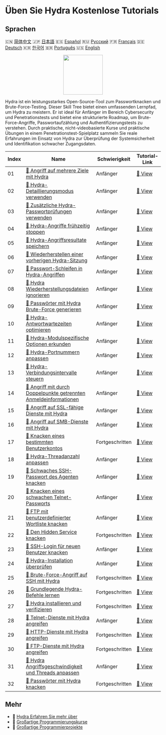 # Üben Sie Hydra Kostenlose Tutorials

## Sprachen

🇨🇳 [简体中文](README_zh.md) 🇯🇵 [日本語](README_ja.md) 🇪🇸 [Español](README_es.md) 🇷🇺 [Русский](README_ru.md) 🇫🇷 [Français](README_fr.md) 🇩🇪 [Deutsch](README_de.md) 🇰🇷 [한국어](README_ko.md) 🇧🇷 [Português](README_pt.md) 🇺🇸 [English](README.md) 

<div align="center">
<img width="128px" src="https://file.labex.io/path/fqzGODJFWPbL.png">
</div>

Hydra ist ein leistungsstarkes Open-Source-Tool zum Passwortknacken und Brute-Force-Testing. Dieser Skill Tree bietet einen umfassenden Lernpfad, um Hydra zu meistern. Er ist ideal für Anfänger im Bereich Cybersecurity und Penetrationstests und bietet eine strukturierte Roadmap, um Brute-Force-Angriffe, Passwortaufzählung und Authentifizierungstests zu verstehen. Durch praktische, nicht-videobasierte Kurse und praktische Übungen in einem Penetrationstest-Spielplatz sammeln Sie reale Erfahrungen im Einsatz von Hydra zur Überprüfung der Systemsicherheit und Identifikation schwacher Zugangsdaten.

|   Index | Name                                                                                                                                                    | Schwierigkeit   | Tutorial-Link                                                                                   |
|---------|---------------------------------------------------------------------------------------------------------------------------------------------------------|-----------------|-------------------------------------------------------------------------------------------------|
|      01 | [📖 Angriff auf mehrere Ziele mit Hydra](https://labex.io/de/tutorials/hydra-attack-multiple-targets-with-hydra-550760)                                 | Anfänger        | [🔗 View](https://labex.io/de/tutorials/hydra-attack-multiple-targets-with-hydra-550760)        |
|      02 | [📖 Hydra-Detaillierungsmodus verwenden](https://labex.io/de/tutorials/hydra-use-hydra-verbose-mode-550777)                                             | Anfänger        | [🔗 View](https://labex.io/de/tutorials/hydra-use-hydra-verbose-mode-550777)                    |
|      03 | [📖 Zusätzliche Hydra-Passwortprüfungen verwenden](https://labex.io/de/tutorials/hydra-use-additional-hydra-password-checks-550776)                     | Anfänger        | [🔗 View](https://labex.io/de/tutorials/hydra-use-additional-hydra-password-checks-550776)      |
|      04 | [📖 Hydra-Angriffe frühzeitig stoppen](https://labex.io/de/tutorials/hydra-stop-hydra-attacks-early-550774)                                             | Anfänger        | [🔗 View](https://labex.io/de/tutorials/hydra-stop-hydra-attacks-early-550774)                  |
|      05 | [📖 Hydra-Angriffsresultate speichern](https://labex.io/de/tutorials/hydra-save-hydra-attack-results-550773)                                            | Anfänger        | [🔗 View](https://labex.io/de/tutorials/hydra-save-hydra-attack-results-550773)                 |
|      06 | [📖 Wiederherstellen einer vorherigen Hydra-Sitzung](https://labex.io/de/tutorials/hydra-restore-a-previous-hydra-session-550772)                       | Anfänger        | [🔗 View](https://labex.io/de/tutorials/hydra-restore-a-previous-hydra-session-550772)          |
|      07 | [📖 Passwort-Schleifen in Hydra-Angriffen](https://labex.io/de/tutorials/hydra-loop-passwords-in-hydra-attacks-550771)                                  | Anfänger        | [🔗 View](https://labex.io/de/tutorials/hydra-loop-passwords-in-hydra-attacks-550771)           |
|      08 | [📖 Hydra Wiederherstellungsdateien ignorieren](https://labex.io/de/tutorials/hydra-ignore-hydra-restore-files-550770)                                  | Anfänger        | [🔗 View](https://labex.io/de/tutorials/hydra-ignore-hydra-restore-files-550770)                |
|      09 | [📖 Passwörter mit Hydra Brute-Force generieren](https://labex.io/de/tutorials/hydra-generate-passwords-with-hydra-brute-force-550769)                  | Anfänger        | [🔗 View](https://labex.io/de/tutorials/hydra-generate-passwords-with-hydra-brute-force-550769) |
|      10 | [📖 Hydra-Antwortwartezeiten optimieren](https://labex.io/de/tutorials/hydra-fine-tune-hydra-response-wait-times-550768)                                | Anfänger        | [🔗 View](https://labex.io/de/tutorials/hydra-fine-tune-hydra-response-wait-times-550768)       |
|      11 | [📖 Hydra-Modulspezifische Optionen erkunden](https://labex.io/de/tutorials/hydra-explore-hydra-module-specific-options-550767)                         | Anfänger        | [🔗 View](https://labex.io/de/tutorials/hydra-explore-hydra-module-specific-options-550767)     |
|      12 | [📖 Hydra-Portnummern anpassen](https://labex.io/de/tutorials/hydra-customize-hydra-port-numbers-550765)                                                | Anfänger        | [🔗 View](https://labex.io/de/tutorials/hydra-customize-hydra-port-numbers-550765)              |
|      13 | [📖 Hydra-Verbindungsintervalle steuern](https://labex.io/de/tutorials/hydra-control-hydra-connection-intervals-550764)                                 | Anfänger        | [🔗 View](https://labex.io/de/tutorials/hydra-control-hydra-connection-intervals-550764)        |
|      14 | [📖 Angriff mit durch Doppelpunkte getrennten Anmeldeinformationen](https://labex.io/de/tutorials/hydra-attack-with-colon-separated-credentials-550763) | Anfänger        | [🔗 View](https://labex.io/de/tutorials/hydra-attack-with-colon-separated-credentials-550763)   |
|      15 | [📖 Angriff auf SSL-fähige Dienste mit Hydra](https://labex.io/de/tutorials/hydra-attack-ssl-enabled-services-with-hydra-550762)                        | Anfänger        | [🔗 View](https://labex.io/de/tutorials/hydra-attack-ssl-enabled-services-with-hydra-550762)    |
|      16 | [📖 Angriff auf SMB-Dienste mit Hydra](https://labex.io/de/tutorials/hydra-attack-smb-services-with-hydra-550761)                                       | Anfänger        | [🔗 View](https://labex.io/de/tutorials/hydra-attack-smb-services-with-hydra-550761)            |
|      17 | [📖 Knacken eines bestimmten Benutzerkontos](https://labex.io/de/tutorials/linux-cracking-a-specific-user-account-415951)                               | Fortgeschritten | [🔗 View](https://labex.io/de/tutorials/linux-cracking-a-specific-user-account-415951)          |
|      18 | [📖 Hydra-Threadanzahl anpassen](https://labex.io/de/tutorials/hydra-adjust-hydra-thread-counts-550758)                                                 | Anfänger        | [🔗 View](https://labex.io/de/tutorials/hydra-adjust-hydra-thread-counts-550758)                |
|      19 | [📖 Schwaches SSH-Passwort des Agenten knacken](https://labex.io/de/tutorials/hydra-crack-agent-s-weak-ssh-password-550753)                             | Anfänger        | [🔗 View](https://labex.io/de/tutorials/hydra-crack-agent-s-weak-ssh-password-550753)           |
|      20 | [📖 Knacken eines schwachen Telnet-Passworts](https://labex.io/de/tutorials/hydra-crack-a-weak-telnet-password-550745)                                  | Anfänger        | [🔗 View](https://labex.io/de/tutorials/hydra-crack-a-weak-telnet-password-550745)              |
|      21 | [📖 FTP mit benutzerdefinierter Wortliste knacken](https://labex.io/de/tutorials/hydra-crack-ftp-with-custom-wordlist-550733)                           | Anfänger        | [🔗 View](https://labex.io/de/tutorials/hydra-crack-ftp-with-custom-wordlist-550733)            |
|      22 | [📖 Den Hidden Service knacken](https://labex.io/de/tutorials/hydra-crack-the-hidden-service-550719)                                                    | Fortgeschritten | [🔗 View](https://labex.io/de/tutorials/hydra-crack-the-hidden-service-550719)                  |
|      23 | [📖 SSH-Login für neuen Benutzer knacken](https://labex.io/de/tutorials/hydra-crack-new-user-ssh-login-550712)                                          | Anfänger        | [🔗 View](https://labex.io/de/tutorials/hydra-crack-new-user-ssh-login-550712)                  |
|      24 | [📖 Hydra-Installation überprüfen](https://labex.io/de/tutorials/hydra-verify-hydra-installation-549983)                                                | Anfänger        | [🔗 View](https://labex.io/de/tutorials/hydra-verify-hydra-installation-549983)                 |
|      25 | [📖 Brute-Force-Angriff auf SSH mit Hydra](https://labex.io/de/tutorials/hydra-brute-force-ssh-in-hydra-549926)                                         | Fortgeschritten | [🔗 View](https://labex.io/de/tutorials/hydra-brute-force-ssh-in-hydra-549926)                  |
|      26 | [📖 Grundlegende Hydra-Befehle lernen](https://labex.io/de/tutorials/hydra-learn-basic-hydra-commands-549918)                                           | Fortgeschritten | [🔗 View](https://labex.io/de/tutorials/hydra-learn-basic-hydra-commands-549918)                |
|      27 | [📖 Hydra installieren und verifizieren](https://labex.io/de/tutorials/hydra-install-and-verify-hydra-549917)                                           | Fortgeschritten | [🔗 View](https://labex.io/de/tutorials/hydra-install-and-verify-hydra-549917)                  |
|      28 | [📖 Telnet-Dienste mit Hydra angreifen](https://labex.io/de/tutorials/hydra-attack-telnet-services-with-hydra-549916)                                   | Anfänger        | [🔗 View](https://labex.io/de/tutorials/hydra-attack-telnet-services-with-hydra-549916)         |
|      29 | [📖 HTTP-Dienste mit Hydra angreifen](https://labex.io/de/tutorials/hydra-attack-http-services-with-hydra-549915)                                       | Fortgeschritten | [🔗 View](https://labex.io/de/tutorials/hydra-attack-http-services-with-hydra-549915)           |
|      30 | [📖 FTP-Dienste mit Hydra angreifen](https://labex.io/de/tutorials/hydra-attack-ftp-services-with-hydra-549914)                                         | Fortgeschritten | [🔗 View](https://labex.io/de/tutorials/hydra-attack-ftp-services-with-hydra-549914)            |
|      31 | [📖 Hydra Angriffsgeschwindigkeit und Threads anpassen](https://labex.io/de/tutorials/hydra-adjust-hydra-attack-speed-and-threads-549913)               | Anfänger        | [🔗 View](https://labex.io/de/tutorials/hydra-adjust-hydra-attack-speed-and-threads-549913)     |
|      32 | [📖 Passwörter mit Hydra knacken](https://labex.io/de/tutorials/linux-using-hydra-to-crack-passwords-415960)                                            | Fortgeschritten | [🔗 View](https://labex.io/de/tutorials/linux-using-hydra-to-crack-passwords-415960)            |

## Mehr

- 🔗 [Hydra Erfahren Sie mehr über](https://labex.io/de/skilltrees/hydra)
- 🔗 [Großartige Programmierungskurse](https://github.com/labex-labs/awesome-programming-courses)
- 🔗 [Großartige Programmierprojekte](https://github.com/labex-labs/awesome-programming-projects)

